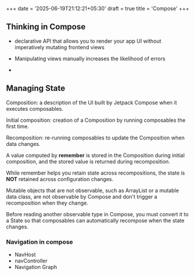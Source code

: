 +++
date = '2025-06-19T21:12:21+05:30'
draft = true
title = 'Compose'
+++

## Thinking in Compose 
- declarative API that allows you to render your app UI without imperatively mutating frontend views

- Manipulating views manually increases the likelihood of errors
- 

## Managing State

Composition: a description of the UI built by Jetpack Compose when it executes composables.

Initial composition: creation of a Composition by running composables the first time.

Recomposition: re-running composables to update the Composition when data changes.

A value computed by **remember** is stored in the Composition during initial composition, and the stored value is returned during recomposition. 

While remember helps you retain state across recompositions, the state is  **NOT** retained across configuration changes.

Mutable objects that are not observable, such as ArrayList or a mutable data class, are not observable by Compose and don't trigger a recomposition when they change.


Before reading another observable type in Compose, you must convert it to a State<T> so that composables can automatically recompose when the state changes.

### Navigation in compose 

- NavHost
- navController 
- Navigation Graph 